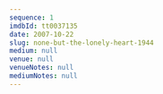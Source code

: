 ```yaml
---
sequence: 1
imdbId: tt0037135
date: 2007-10-22
slug: none-but-the-lonely-heart-1944
medium: null
venue: null
venueNotes: null
mediumNotes: null
---
```


